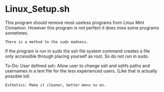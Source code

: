 # Linux_Setup.sh
This program should remove most useless programs from Linux Mint Cinnamon. However this program is not perfect it does miss some programs sometimes. 

	There is a method to the sudo madness.
If the program is run in sudo the ssh file system command creates a file only accessible through placing yourself as root. So do not run in sudo.

To-Do:
	User defined ssh: Allow user to change ssh and sshfs paths and usernames in a text file for the less experienced users. (Like that is actually possible lol)
	
	Esthetics: Make it cleaner, better menu so on.
